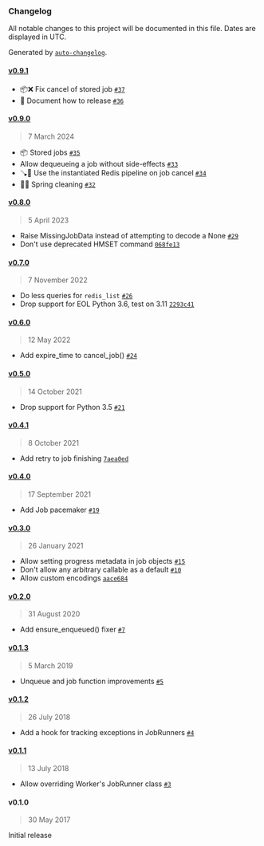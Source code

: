 ### Changelog

All notable changes to this project will be documented in this file. Dates are displayed in UTC.

Generated by [`auto-changelog`](https://github.com/CookPete/auto-changelog).

#### [v0.9.1](https://github.com/valohai/minique/compare/v0.9.0...v0.9.1)

- 📦️❌ Fix cancel of stored job [`#37`](https://github.com/valohai/minique/pull/37)
- 📝 Document how to release [`#36`](https://github.com/valohai/minique/pull/36)

#### [v0.9.0](https://github.com/valohai/minique/compare/v0.8.0...v0.9.0)

> 7 March 2024

- 📦️ Stored jobs [`#35`](https://github.com/valohai/minique/pull/35)
- Allow dequeueing a job without side-effects [`#33`](https://github.com/valohai/minique/pull/33)
- 🪠🐛 Use the instantiated Redis pipeline on job cancel [`#34`](https://github.com/valohai/minique/pull/34)
- 🌱🧹 Spring cleaning [`#32`](https://github.com/valohai/minique/pull/32)

#### [v0.8.0](https://github.com/valohai/minique/compare/v0.7.0...v0.8.0)

> 5 April 2023

- Raise MissingJobData instead of attempting to decode a None [`#29`](https://github.com/valohai/minique/pull/29)
- Don't use deprecated HMSET command [`068fe13`](https://github.com/valohai/minique/commit/068fe1371f9dc7f3d9e7ffa24c02936289fd69d6)

#### [v0.7.0](https://github.com/valohai/minique/compare/v0.6.0...v0.7.0)

> 7 November 2022

- Do less queries for `redis_list` [`#26`](https://github.com/valohai/minique/pull/26)
- Drop support for EOL Python 3.6, test on 3.11 [`2293c41`](https://github.com/valohai/minique/commit/2293c4197bfc3cdca63f6fe3c75e443db446ab0d)

#### [v0.6.0](https://github.com/valohai/minique/compare/v0.5.0...v0.6.0)

> 12 May 2022

- Add expire_time to cancel_job() [`#24`](https://github.com/valohai/minique/pull/24)

#### [v0.5.0](https://github.com/valohai/minique/compare/v0.4.1...v0.5.0)

> 14 October 2021

- Drop support for Python 3.5 [`#21`](https://github.com/valohai/minique/pull/21)

#### [v0.4.1](https://github.com/valohai/minique/compare/v0.4.0...v0.4.1)

> 8 October 2021

- Add retry to job finishing [`7aea0ed`](https://github.com/valohai/minique/commit/7aea0ed0bd9533638b105296217a88addfd65ae8)

#### [v0.4.0](https://github.com/valohai/minique/compare/v0.3.0...v0.4.0)

> 17 September 2021

- Add Job pacemaker [`#19`](https://github.com/valohai/minique/pull/19)

#### [v0.3.0](https://github.com/valohai/minique/compare/v0.2.0...v0.3.0)

> 26 January 2021

- Allow setting progress metadata in job objects [`#15`](https://github.com/valohai/minique/pull/15)
- Don't allow any arbitrary callable as a default [`#10`](https://github.com/valohai/minique/pull/10)
- Allow custom encodings [`aace684`](https://github.com/valohai/minique/commit/aace684019c0be0bdbc38c04842f5cf8e956f490)

#### [v0.2.0](https://github.com/valohai/minique/compare/v0.1.3...v0.2.0)

> 31 August 2020

- Add ensure_enqueued() fixer [`#7`](https://github.com/valohai/minique/pull/7)

#### [v0.1.3](https://github.com/valohai/minique/compare/v0.1.2...v0.1.3)

> 5 March 2019

- Unqueue and job function improvements [`#5`](https://github.com/valohai/minique/pull/5)

#### [v0.1.2](https://github.com/valohai/minique/compare/v0.1.1...v0.1.2)

> 26 July 2018

- Add a hook for tracking exceptions in JobRunners [`#4`](https://github.com/valohai/minique/pull/4)

#### [v0.1.1](https://github.com/valohai/minique/compare/v0.1.0...v0.1.1)

> 13 July 2018

- Allow overriding Worker's JobRunner class [`#3`](https://github.com/valohai/minique/pull/3)

#### v0.1.0

> 30 May 2017

Initial release
